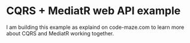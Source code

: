 # CQRS + MediatR web API example

I am building this example as explaind on code-maze.com to learn more about CQRS and MediatR working together.
